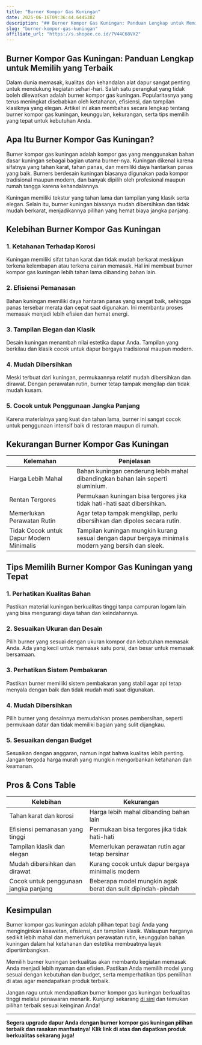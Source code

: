 ```yaml
---
title: "Burner Kompor Gas Kuningan"
date: 2025-06-16T09:36:44.644538Z
description: "## Burner Kompor Gas Kuningan: Panduan Lengkap untuk Memilih yang Terbaik..."
slug: "burner-kompor-gas-kuningan"
affiliate_url: "https://s.shopee.co.id/7V44C68VX2"
---
```

## Burner Kompor Gas Kuningan: Panduan Lengkap untuk Memilih yang Terbaik

Dalam dunia memasak, kualitas dan kehandalan alat dapur sangat penting untuk mendukung kegiatan sehari-hari. Salah satu perangkat yang tidak boleh dilewatkan adalah burner kompor gas kuningan. Popularitasnya yang terus meningkat disebabkan oleh ketahanan, efisiensi, dan tampilan klasiknya yang elegan. Artikel ini akan membahas secara lengkap tentang burner kompor gas kuningan, keunggulan, kekurangan, serta tips memilih yang tepat untuk kebutuhan Anda.

## Apa Itu Burner Kompor Gas Kuningan?

Burner kompor gas kuningan adalah kompor gas yang menggunakan bahan dasar kuningan sebagai bagian utama burner-nya. Kuningan dikenal karena sifatnya yang tahan karat, tahan panas, dan memiliki daya hantarkan panas yang baik. Burners berdesain kuningan biasanya digunakan pada kompor tradisional maupun modern, dan banyak dipilih oleh profesional maupun rumah tangga karena kehandalannya.

Kuningan memiliki tekstur yang tahan lama dan tampilan yang klasik serta elegan. Selain itu, burner kuningan biasanya mudah dibersihkan dan tidak mudah berkarat, menjadikannya pilihan yang hemat biaya jangka panjang.

## Kelebihan Burner Kompor Gas Kuningan

### 1. Ketahanan Terhadap Korosi
Kuningan memiliki sifat tahan karat dan tidak mudah berkarat meskipun terkena kelembapan atau terkena cairan memasak. Hal ini membuat burner kompor gas kuningan lebih tahan lama dibanding bahan lain.

### 2. Efisiensi Pemanasan
Bahan kuningan memiliki daya hantaran panas yang sangat baik, sehingga panas tersebar merata dan cepat saat digunakan. Ini membantu proses memasak menjadi lebih efisien dan hemat energi.

### 3. Tampilan Elegan dan Klasik
Desain kuningan menambah nilai estetika dapur Anda. Tampilan yang berkilau dan klasik cocok untuk dapur bergaya tradisional maupun modern.

### 4. Mudah Dibersihkan
Meski terbuat dari kuningan, permukaannya relatif mudah dibersihkan dan dirawat. Dengan perawatan rutin, burner tetap tampak mengilap dan tidak mudah kusam.

### 5. Cocok untuk Penggunaan Jangka Panjang
Karena materialnya yang kuat dan tahan lama, burner ini sangat cocok untuk penggunaan intensif baik di restoran maupun di rumah.

## Kekurangan Burner Kompor Gas Kuningan

| Kelemahan                          | Penjelasan                                                        |
|-----------------------------------|------------------------------------------------------------------|
| Harga Lebih Mahal               | Bahan kuningan cenderung lebih mahal dibandingkan bahan lain seperti aluminium. |
| Rentan Tergores                  | Permukaan kuningan bisa tergores jika tidak hati-hati saat dibersihkan. |
| Memerlukan Perawatan Rutin      | Agar tetap tampak mengkilap, perlu dibersihkan dan dipoles secara rutin. |
| Tidak Cocok untuk Dapur Modern Minimalis | Tampilan kuningan mungkin kurang sesuai dengan dapur bergaya minimalis modern yang bersih dan sleek. |

## Tips Memilih Burner Kompor Gas Kuningan yang Tepat

### 1. Perhatikan Kualitas Bahan
Pastikan material kuningan berkualitas tinggi tanpa campuran logam lain yang bisa mengurangi daya tahan dan keindahannya.

### 2. Sesuaikan Ukuran dan Desain
Pilih burner yang sesuai dengan ukuran kompor dan kebutuhan memasak Anda. Ada yang kecil untuk memasak satu porsi, dan besar untuk memasak bersamaan.

### 3. Perhatikan Sistem Pembakaran
Pastikan burner memiliki sistem pembakaran yang stabil agar api tetap menyala dengan baik dan tidak mudah mati saat digunakan.

### 4. Mudah Dibersihkan
Pilih burner yang desainnya memudahkan proses pembersihan, seperti permukaan datar dan tidak memiliki bagian yang sulit dijangkau.

### 5. Sesuaikan dengan Budget
Sesuaikan dengan anggaran, namun ingat bahwa kualitas lebih penting. Jangan tergoda harga murah yang mungkin mengorbankan ketahanan dan keamanan.

## Pros & Cons Table

| Kelebihan                                           | Kekurangan                                              |
|-----------------------------------------------------|----------------------------------------------------------|
| Tahan karat dan korosi                            | Harga lebih mahal dibanding bahan lain                  |
| Efisiensi pemanasan yang tinggi                   | Permukaan bisa tergores jika tidak hati-hati            |
| Tampilan klasik dan elegan                         | Memerlukan perawatan rutin agar tetap bersinar        |
| Mudah dibersihkan dan dirawat                      | Kurang cocok untuk dapur bergaya minimalis modern     |
| Cocok untuk penggunaan jangka panjang             | Beberapa model mungkin agak berat dan sulit dipindah-pindah |

## Kesimpulan

Burner kompor gas kuningan adalah pilihan tepat bagi Anda yang menginginkan keawetan, efisiensi, dan tampilan klasik. Walaupun harganya sedikit lebih mahal dan memerlukan perawatan rutin, keunggulan bahan kuningan dalam hal ketahanan dan estetika membuatnya layak dipertimbangkan.

Memilih burner kuningan berkualitas akan membantu kegiatan memasak Anda menjadi lebih nyaman dan efisien. Pastikan Anda memilih model yang sesuai dengan kebutuhan dan budget, serta memperhatikan tips pemilihan di atas agar mendapatkan produk terbaik.

Jangan ragu untuk mendapatkan burner kompor gas kuningan berkualitas tinggi melalui penawaran menarik. Kunjungi sekarang [di sini](https://s.shopee.co.id/7V44C68VX2) dan temukan pilihan terbaik sesuai keinginan Anda!

---

**Segera upgrade dapur Anda dengan burner kompor gas kuningan pilihan terbaik dan rasakan manfaatnya! Klik link di atas dan dapatkan produk berkualitas sekarang juga!**